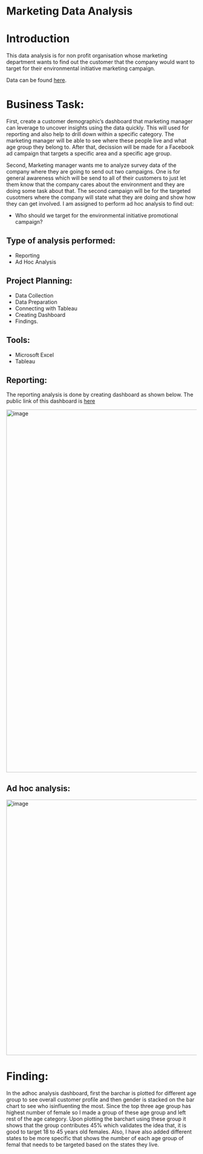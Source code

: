 # Marketing Data Analysis

# Introduction
This data analysis is for non profit organisation whose marketing department wants to find out the customer that the company would want to target for their environmental initiative marketing campaign. 

Data can be found [here](https://github.com/nitesht2/Marketing-Data-Visualization/blob/main/Buyer%2BPersona%2BCase%2BStudy.csv).

# Business Task:
First, create a customer demographic’s dashboard that marketing manager can leverage to uncover insights using the data quickly. This will used for reporting and also help to drill down within a specific category. The marketing manager will be able to see where these people live and what age group they belong to. After that, decission will be made for a Facebook ad campaign that targets a specific area and a specific age group.

Second, Marketing manager wants me to analyze survey data of the company where they are going to send out two campaigns. One is for general awareness which will be send to all of their customers to just let them know that the company cares about the environment and they are doing some task about that. The second campaign will be for the targeted cusotmers where the company will state what they are doing and show how they can get involved. I am assigned to perform ad hoc analysis to find out:

- Who should we target for the environmental initiative promotional campaign?

## Type of analysis performed:
- Reporting
- Ad Hoc Analysis

## Project Planning:

- Data Collection
- Data Preparation
- Connecting with Tableau
- Creating Dashboard
- Findings.

## Tools:
- Microsoft Excel
- Tableau

## Reporting: 
The reporting analysis is done by creating dashboard as shown below. The public link of this dashboard is [here](https://public.tableau.com/app/profile/nitesh.thapa/viz/MarketingDashboard_16533404224250/Customerpersonaformarketingcampaign)

<img width="960" alt="image" src="https://user-images.githubusercontent.com/50633864/169910261-081b53f4-5c77-4452-aecd-44bc26122525.png">

## Ad hoc analysis:
<img width="676" alt="image" src="https://user-images.githubusercontent.com/50633864/169915745-00b26660-e8f1-48f3-ac2e-3b4494a05160.png">


# Finding:
In the adhoc analysis dashboard, first the barchar is plotted for different age group to see overall customer profile and then gender is stacked on the bar chart to see who isinfluenting the most. Since the top three age group has highest number of female so I made a group of these age group and left rest of the age category. Upon plotting the barchart using these group it shows that the group contributes 45% which validates the idea that, it is good to target 18 to 45 years old females. Also, I have also added different states to be more specific that shows the number of each age group of femal that needs to be targeted based on the states they live.

